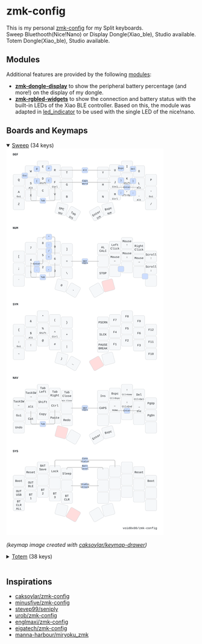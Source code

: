 # zmk-config

This is my personal [zmk-config](https://zmk.dev/) for my Split keyboards. <br />
Sweep Bluethooth(Nice!Nano) or Display Dongle(Xiao_ble), Studio available. <br />
Totem Dongle(Xiao_ble), Studio available.

## Modules

Additional features are provided by the following [modules](https://zmk.dev/docs/features/modules): <br />

- [**zmk-dongle-display**](https://github.com/englmaxi/zmk-dongle-display) to show the peripheral battery percentage (and more!) on the display of my dongle. <br />
- [**zmk-rgbled-widgets**](https://github.com/caksoylar/zmk-rgbled-widget) to show the connection and battery status with the built-in LEDs of the Xiao BLE controller. Based on this, the module was adapted in [led_indicator](boards/shields/led_indicator) to be used with the single LED of the nice!nano.

## Boards and Keymaps

<details open>
  <summary><a href="https://github.com/davidphilipbarr/Sweep">Sweep</a> (34 keys)</summary>
  <img src="https://github.com/void0x00/zmk-config/blob/main/keymap-drawer/sweep.svg" >

  _(keymap image created with [caksoylar/keymap-drawer](https://github.com/caksoylar/keymap-drawer))_
</details>

<details>
  <summary><a href="https://github.com/GEIGEIGEIST/zmk-config-totem">Totem</a> (38 keys)</summary>
  <img src="keymap-drawer/totem.svg" >

  _(keymap image created with [caksoylar/keymap-drawer](https://github.com/caksoylar/keymap-drawer))_
</details>

<br />

## Inspirations

- [caksoylar/zmk-config](https://github.com/caksoylar/zmk-config)
- [minusfive/zmk-config](https://github.com/minusfive/zmk-config)
- [stevep99/seniply](https://stevep99.github.io/seniply/)
- [urob/zmk-config](https://github.com/urob/zmk-config)
- [englmaxi/zmk-config](https://github.com/englmaxi/zmk-config)
- [eigatech/zmk-config](https://github.com/eigatech/zmk-config)
- [manna-harbour/miryoku_zmk](https://github.com/manna-harbour/miryoku_zmk)
